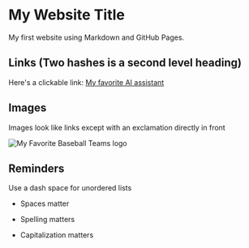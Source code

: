 # My Website Title 

My first website using Markdown and GitHub Pages.

## Links (Two hashes is a second level heading)

Here's a clickable link: [My favorite AI assistant](https://chat.openai.com/)

## Images

Images look like links except with an exclamation directly in front

![My Favorite Baseball Teams logo]([https://raw.githubusercontent.com/denisecase/pyshiny-penguins-dashboard-express/main/images/LocalAppRunning.JPG](https://upload.wikimedia.org/wikipedia/en/thumb/9/9d/St._Louis_Cardinals_logo.svg/210px-St._Louis_Cardinals_logo.svg.png)https://upload.wikimedia.org/wikipedia/en/thumb/9/9d/St._Louis_Cardinals_logo.svg/210px-St._Louis_Cardinals_logo.svg.png)

## Reminders

Use a dash space for unordered lists

- Spaces matter

- Spelling matters

- Capitalization matters
